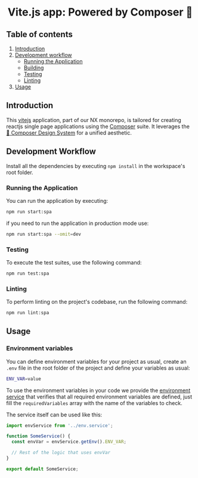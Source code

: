 <h1 align="center">Vite.js app: Powered by Composer 🚀</h1>

## Table of contents

1. [Introduction](#introduction)
2. [Development workflow](#development-workflow)
   - [Running the Application](#running-the-application)
   - [Building](#building)
   - [Testing](#testing)
   - [Linting](#linting)
3. [Usage](#usage)

## Introduction

This [vitejs](https://vitejs.dev) application, part of our NX monorepo, is tailored for creating reactjs single page applications using the [Composer](https://cmpsr.io) suite. It leverages the [🎨 Composer Design System](https://www.figma.com/community/file/1117071742977134044/composer-design-system) for a unified aesthetic.

## Development Workflow

Install all the dependencies by executing `npm install` in the workspace's root folder.

### Running the Application

You can run the application by executing:

```bash
npm run start:spa
```

if you need to run the application in production mode use:

```bash
npm run start:spa --omit=dev
```

### Testing

To execute the test suites, use the following command:

```bash
npm run test:spa
```

### Linting

To perform linting on the project's codebase, run the following command:

```bash
npm run lint:spa
```

## Usage

### Environment variables

You can define environment variables for your project as usual, create an `.env` file in the root folder of the project and define your variables as usual:

```bash
ENV_VAR=value
```

To use the environment variables in your code we provide the [environment service](./src/services/env.service.ts) that verifies that all required environment variables are defined, just fill the `requiredVariables` array with the name of the variables to check.

The service itself can be used like this:

```typescript
import envService from '../env.service';

function SomeService() {
  const envVar = envService.getEnv().ENV_VAR;

  // Rest of the logic that uses envVar
}

export default SomeService;
```
